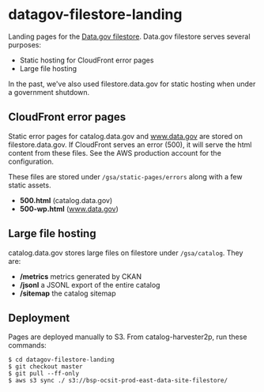 # datagov-filestore-landing

Landing pages for the [Data.gov filestore](https://filestore.data.gov/).
Data.gov filestore serves several purposes:

- Static hosting for CloudFront error pages
- Large file hosting

In the past, we've also used filestore.data.gov for static hosting when under
a government shutdown.


## CloudFront error pages

Static error pages for catalog.data.gov and www.data.gov are stored on
filestore.data.gov. If CloudFront serves an error (500), it will serve the html
content from these files. See the AWS production account for the configuration.

These files are stored under `/gsa/static-pages/errors` along with a few static
assets.

- **500.html** (catalog.data.gov)
- **500-wp.html** (www.data.gov)


## Large file hosting

catalog.data.gov stores large files on filestore under `/gsa/catalog`. They are:

- **/metrics** metrics generated by CKAN
- **/jsonl** a JSONL export of the entire catalog
- **/sitemap** the catalog sitemap


## Deployment

Pages are deployed manually to S3. From catalog-harvester2p, run these commands:

    $ cd datagov-filestore-landing
    $ git checkout master
    $ git pull --ff-only
    $ aws s3 sync ./ s3://bsp-ocsit-prod-east-data-site-filestore/
